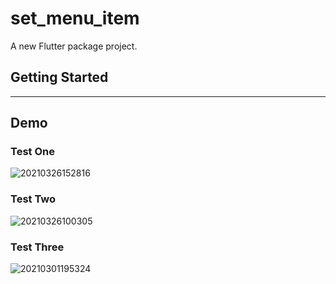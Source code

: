 # set_menu_item

A new Flutter package project.

## Getting Started

---

## Demo


### Test One

![20210326152816](https://gitee.com/leafney/blogimage/raw/master/blog/20210326152816.jpg)


### Test Two

![20210326100305](https://gitee.com/leafney/blogimage/raw/master/blog/20210326100305.png)


### Test Three

![20210301195324](https://gitee.com/leafney/blogimage/raw/master/blog/20210301195324.jpg)
